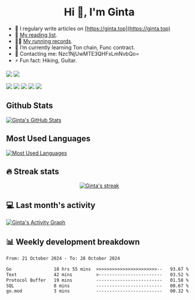 <h1 align="center">Hi 👋, I'm Ginta</h1>

- 📝 I regulary write articles on [https://ginta.top](https://ginta.top)
- 📕 [My reading list](https://atlantic-gull-726.notion.site/658a3e55b3bd4ca3b212beb7438a5c5e).
- 🏃‍♂️ [My running records](https://running.ginta.top/).
- 🌱 I’m currently learning Ton chain, Func contract.
- 📧 Contacting me: Nzc1NjUwMTE3QHFxLmNvbQo=
- ⚡ Fun fact: Hiking, Guitar.

[![](https://img.shields.io/badge/-Python-3776AB?style=flat-square&logo=python&logoColor=ffffff)](https://www.python.org/)
[![](https://img.shields.io/badge/Shell-f05032?style=flat-square&logo=powershell&logoColor=ffffff)](https://www.shell.com/)

[![](https://img.shields.io/badge/-Docker-2496ED?style=flat-square&logo=docker&logoColor=ffffff)](https://www.docker.com/)
[![](https://img.shields.io/badge/-Kubenetes-2496ED?style=flat-square&logo=kubernetes&logoColor=ffffff)](https://kubernetes.io/)
[![](https://img.shields.io/badge/-Redis-dc382d?style=flat-square&logo=redis&logoColor=white)](https://redis.io/)
[![](https://img.shields.io/badge/-RabbitMQ-269539?style=flat-square&logo=rabbitmq&logoColor=white)](https://www.rabbitmq.com/)
[![](https://img.shields.io/badge/-MongoDB-6DB33F?style=flat-square&logo=mongodb&logoColor=white)](https://www.mongodb.com/)

## Github Stats

<a href="https://github.com/mar-heaven/mar-heaven">
  <img align="center" src="https://github-readme-stats.vercel.app/api?username=mar-heaven&show_icons=true&line_height=27&count_private=true&title_color=ffffff&text_color=c9cacc&icon_color=2bbc8a&bg_color=1d1f21" alt="Ginta's GitHub Stats" />
</a>

## Most Used Languages
<a href="https://github.com/mar-heaven/mar-heaven">
  <img align="center" src="https://github-readme-stats.vercel.app/api/top-langs/?username=mar-heaven&theme=dark&layout=compact" alt="Most Used Languages" />
</a>


## 🔥 Streak stats

<!-- GitHub Readme Streak Stats - https://github.com/DenverCoder1/github-readme-streak-stats -->
<p align="center">
  <a href="#">
    <img title="🔥 Streak stats" alt="Ginta's streak" src="https://github-readme-streak-stats.herokuapp.com/?user=mar-heaven&theme=monokai-metallian&hide_border=true"/>
  </a>
</p>

## 💻 Last month's activity
<!-- https://github.com/ashutosh00710/github-readme-activity-graph -->
<a href=""><img alt="Ginta's Activity Graph" src="https://github-readme-activity-graph.vercel.app/graph?username=mar-heaven&theme=react-dark" /></a>

## 📊 Weekly development breakdown
<!--START_SECTION:waka-->

```txt
From: 21 October 2024 - To: 28 October 2024

Go                18 hrs 55 mins  >>>>>>>>>>>>>>>>>>>>>>>--   93.67 %
Text              42 mins         >------------------------   03.52 %
Protocol Buffer   19 mins         -------------------------   01.58 %
SQL               8 mins          -------------------------   00.67 %
go.mod            3 mins          -------------------------   00.32 %
```

<!--END_SECTION:waka-->
